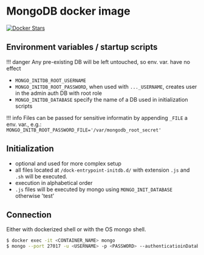 # MongoDB docker image

<a href="https://hub.docker.com/_/mongo" alt="Docker hub repository" target="_blank">
    <img alt="Docker Stars" src="https://img.shields.io/docker/stars/_/mongo">
</a>

## Environment variables / startup scripts

!!! danger
    Any pre-existing DB will be left untouched, so env. var. have no effect

- `MONGO_INITDB_ROOT_USERNAME`
- `MONGO_INITDB_ROOT_PASSWORD`, when used with `..._USERNAME`, creates user in the admin auth DB with root role
- `MONGO_INITDB_DATABASE` specify the name of a DB used in initialization scripts

!!! info
    Files can be passed for sensitive informatin by appending `_FILE` a env. var., e.g.:
    ```MONGO_INITB_ROOT_PASSWORD_FILE='/var/mongodb_root_secret'
    ```

## Initialization

- optional and used for more complex setup
- all files located at `/dock-entrypoint-initdb.d/` with extension `.js` and `.sh` will be executed.
- execution in alphabetical order
- `.js` files will be executed by mongo using `MONGO_INIT_DATABASE` otherwise 'test'

## Connection

Either with dockerized shell or with the OS mongo shell.

```bash
$ docker exec -it <CONTAINER_NAME> mongo
$ mongo --port 27017 -u <USERNAME> -p <PASSWORD> --authenticatioinDatabase admin
```
